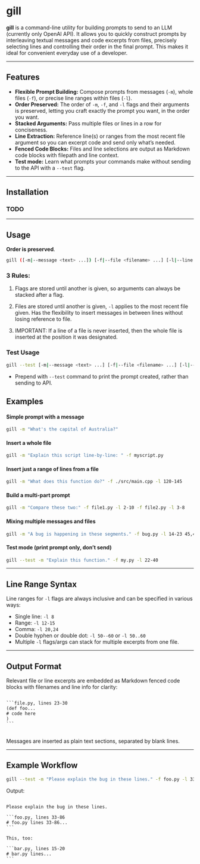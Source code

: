 # gill

**gill** is a command-line utility for building prompts to send to an LLM (currently only OpenAI API). It allows you to quickly construct prompts by interleaving textual messages and code excerpts from files, precisely selecting lines and controlling their order in the final prompt. This makes it ideal for convenient everyday use of a developer.

---

## Features

- **Flexible Prompt Building:** Compose prompts from messages (`-m`), whole files (`-f`), or precise line ranges within files (`-l`).
- **Order Preserved:** The order of `-m`, `-f`, and `-l` flags and their arguments is preserved, letting you craft exactly the prompt you want, in the order you want.
- **Stacked Arguments:** Pass multiple files or lines in a row for conciseness.
- **Line Extraction:** Reference line(s) or ranges from the most recent file argument so you can excerpt code and send only what’s needed.
- **Fenced Code Blocks:** Files and line selections are output as Markdown code blocks with filepath and line context.
- **Test mode:** Learn what prompts your commands make without sending to the API with a `--test` flag.

---

## Installation

### **TODO**

---

## Usage

**Order is preserved**.

```bash
gill ([-m|--message <text> ...]) [-f|--file <filename> ...] [-l|--line <range> ...] ...
```

### 3 Rules:

1. Flags are stored until another is given, so arguments can always be stacked after a flag.

2. Files are stored until another is given, `-l` applies to the most recent file given. Has the flexibility to insert messages in between lines without losing reference to file.

3. IMPORTANT: If a line of a file is never inserted, then the whole file is inserted at the position it was designated.

### Test Usage

```bash
gill --test [-m|--message <text> ...] [-f|--file <filename> ...] [-l|--line <range> ...] ...
```

- Prepend with ```--test``` command to print the prompt created, rather than sending to API.

## Examples

#### Simple prompt with a message

```bash
gill -m "What's the capital of Australia?"
```

#### Insert a whole file

```bash
gill -m "Explain this script line-by-line: " -f myscript.py
```

#### Insert just a range of lines from a file

```bash
gill -m "What does this function do?" -f ./src/main.cpp -l 120-145
```

#### Build a multi-part prompt

```bash
gill -m "Compare these two:" -f file1.py -l 2-10 -f file2.py -l 3-8
```

#### Mixing multiple messages and files

```bash
gill -m "A bug is happening in these segments." -f bug.py -l 14-23 45,46 -m "Here's the log:" -f error.log -l 2
```

#### Test mode (print prompt only, don’t send)

```bash
gill --test -m "Explain this function." -f my.py -l 22-40
```

---

## Line Range Syntax

Line ranges for `-l` flags are always inclusive and can be specified in various ways:

- Single line: `-l 8`
- Range: `-l 12-15`
- Comma: `-l 20,24`
- Double hyphen or double dot: `-l 50--60` or `-l 50..60`
- Multiple `-l` flags/args can stack for multiple excerpts from one file.

---

## Output Format

Relevant file or line excerpts are embedded as Markdown fenced code blocks with filenames and line info for clarity:

<pre>
<code>
```file.py, lines 23-30
(def foo...
# code here
)
```
</code>
</pre>

Messages are inserted as plain text sections, separated by blank lines.

---

## Example Workflow

```bash
gill --test -m "Please explain the bug in these lines." -f foo.py -l 33-86 -m "This, too:" -f bar.py -l 15-20
```
Output:
<pre>
<code>
Please explain the bug in these lines.

```foo.py, lines 33-86
# foo.py lines 33-86...
```

This, too:

```bar.py, lines 15-20
# bar.py lines...
```
</code>
</pre>

